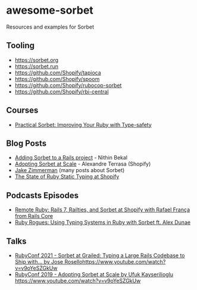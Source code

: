 # awesome-sorbet
Resources and examples for Sorbet

## Tooling

* https://sorbet.org
* https://sorbet.run
* https://github.com/Shopify/tapioca
* https://github.com/Shopify/spoom
* https://github.com/Shopify/rubocop-sorbet
* https://github.com/Shopify/rbi-central

## Courses

* [Practical Sorbet: Improving Your Ruby with Type-safety](https://www.udemy.com/course/practical-sorbet/)

## Blog Posts
  
* [Adding Sorbet to a Rails project](https://nithinbekal.com/posts/sorbet-rails/) - Nithin Bekal
* [Adopting Sorbet at Scale](https://shopify.engineering/adopting-sorbet) - Alexandre Terrasa (Shopify)
* [Jake Zimmerman](https://blog.jez.io) (many posts about Sorbet)
* [The State of Ruby Static Typing at Shopify](https://shopify.engineering/the-state-of-ruby-static-typing-at-shopify)

## Podcasts Episodes

* [Remote Ruby: Rails 7, Railties, and Sorbet at Shopify with Rafael França from Rails Core
](https://remoteruby.com/157)
* [Ruby Rogues: Using Typing Systems in Ruby with Sorbet ft. Alex Dunae](https://topenddevs.com/podcasts/ruby-rogues/episodes/using-typing-systems-in-ruby-with-sorbet-ft-alex-dunae-ruby-512)

## Talks

* [RubyConf 2021 - Sorbet at Grailed: Typing a Large Rails Codebase to Ship with... by Jose Rosello](https://www.youtube.com/watch?v=v9oYeSZGkUw)https://www.youtube.com/watch?v=v9oYeSZGkUw
* [RubyConf 2019 - Adopting Sorbet at Scale by Ufuk Kayserilioglu
](https://www.youtube.com/watch?v=v9oYeSZGkUw)https://www.youtube.com/watch?v=v9oYeSZGkUw
